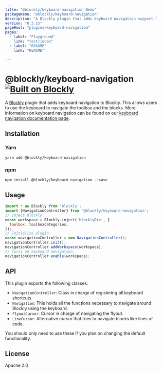 ```yaml
---
title: "@blockly/keyboard-navigation Demo"
packageName: "@blockly/keyboard-navigation"
description: "A Blockly plugin that adds keyboard navigation support."
version: "0.3.15"
pageRoot: "plugins/keyboard-navigation"
pages:
  - label: "Playground"
    link: "test/index"
  - label: "README"
    link: "README"

---
```

# @blockly/keyboard-navigation [![Built on Blockly](https://tinyurl.com/built-on-blockly)](https://github.com/google/blockly)

A [Blockly](https://www.npmjs.com/package/blockly) plugin that adds keyboard
navigation to Blockly. This allows users to use the keyboard to navigate the
toolbox and the blocks. More information on keyboard navigation can be found
on our [keyboard navigation documentation page](https://developers.google.com/blockly/guides/configure/web/keyboard-nav).

## Installation

### Yarn
```
yarn add @blockly/keyboard-navigation
```

### npm
```
npm install @blockly/keyboard-navigation --save
```

## Usage
```js
import * as Blockly from 'blockly';
import {NavigationController} from '@blockly/keyboard-navigation';
// Inject Blockly.
const workspace = Blockly.inject('blocklyDiv', {
  toolbox: toolboxCategories,
});
// Initialize plugin.
const navigationController = new NavigationController();
navigationController.init();
navigationController.addWorkspace(workspace);
// Turns on keyboard navigation.
navigationController.enable(workspace);
```

## API
This plugin exports the following classes:
- `NavigationController`: Class in charge of registering all keyboard shortcuts.
- `Navigation`: This holds all the functions necessary to navigate around Blockly using the keyboard.
- `FlyoutCursor`: Cursor in charge of navigating the flyout.
- `LineCursor`: Alternative cursor that tries to navigate blocks like lines of code.

You should only need to use these if you plan on changing the default functionality.

## License
Apache 2.0

